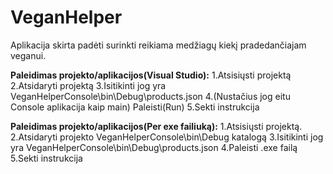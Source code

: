 # VeganHelper
Aplikacija skirta padėti surinkti reikiama medžiagų kiekį pradedančiajam veganui.

**Paleidimas projekto/aplikacijos(Visual Studio):**
1.Atsisiųsti projektą
2.Atsidaryti projektą 
3.Isitikinti jog yra VeganHelperConsole\bin\Debug\products.json
4.(Nustačius jog eitu Console aplikacija kaip main) Paleisti(Run)
5.Sekti instrukcija

**Paleidimas projekto/aplikacijos(Per exe failiuką):**
1.Atsisiųsti projektą.
2.Atsidaryti projekto VeganHelperConsole\bin\Debug katalogą
3.Isitikinti jog yra VeganHelperConsole\bin\Debug\products.json
4.Paleisti .exe failą
5.Sekti instrukcija
